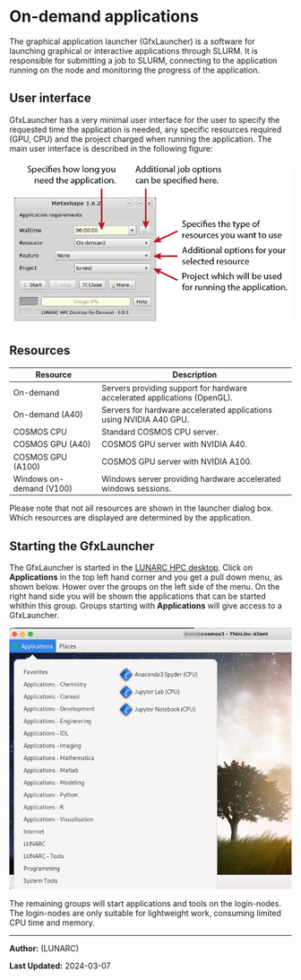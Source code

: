 # On-demand applications

The graphical application launcher (GfxLauncher) is a software for launching graphical or interactive applications through SLURM. It is responsible for submitting a job to SLURM, connecting to the application running on the node and monitoring the progress of the application.

## User interface

GfxLauncher has a very minimal user interface for the user to specify the requested time the application is needed, any specific resources required (GPU, CPU) and the project charged when running the application. The main user interface is described in the following figure:

![sample screen](../images/gfxlauncher_main.png "GfxLauncher main user interface")

## Resources

| Resource | Description |
|--------|-----------------------------|
| On-demand | Servers providing support for hardware accelerated applications (OpenGL). |
| On-demand (A40) | Servers for hardware accelerated applications using NVIDIA A40 GPU. |
| COSMOS CPU | Standard COSMOS CPU server. |
| COSMOS GPU (A40) | COSMOS GPU server with NVIDIA A40. | 
| COSMOS GPU (A100) | COSMOS GPU server with NVIDIA A100. | 
| Windows on-demand (V100) | Windows server providing hardware accelerated windows sessions. |

<!--| Aurora CPU | Standard Aurora CPU server. |
| Aurora CPU (32c) | Upgraded Aurora CPU servers with 32 cores / server. |
| Aurora GPU (K80) | Standard Aurora GPU server with NVIDIA K80. |
| Aurora GPU (A100) | Upgraded Aurora GPU server with NVIDIA A100. | -->

Please note that not all resources are shown in the launcher dialog box. Which resources are displayed are determined by the application.

## Starting the GfxLauncher

The GfxLauncher is started in the [LUNARC HPC desktop](../using_hpc_desktop).  Click on **Applications** in the top left hand corner and you get a pull down menu, as shown below.   Hower over the groups on the left side of the menu. On the right hand side you will be shown the applications that can be started whithin this group. Groups starting with **Applications** will give access to a GfxLauncher. 

 ![application pull down menu](../images/on_demand_menues.png "GfxLauncher main user interface")

The remaining groups will start applications and tools on the login-nodes.  The login-nodes are only suitable for lightweight work, consuming limited CPU time and memory.  

---

**Author:**
(LUNARC)

**Last Updated:**
2024-03-07
